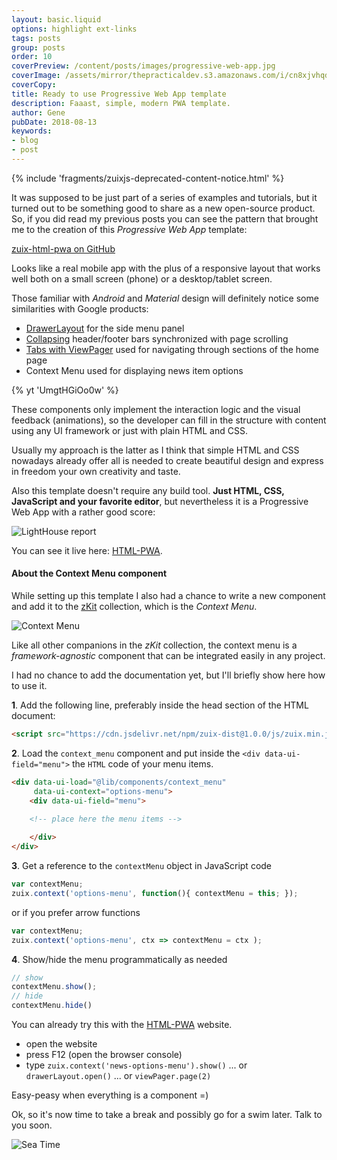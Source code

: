 ```yaml
---
layout: basic.liquid
options: highlight ext-links
tags: posts
group: posts
order: 10
coverPreview: /content/posts/images/progressive-web-app.jpg
coverImage: /assets/mirror/thepracticaldev.s3.amazonaws.com/i/cn8xjvhqd32zp04h8gpr.png
coverCopy:
title: Ready to use Progressive Web App template
description: Faaast, simple, modern PWA template.
author: Gene
pubDate: 2018-08-13
keywords:
- blog
- post
---
```


{% include 'fragments/zuixjs-deprecated-content-notice.html' %}

It was supposed to be just part of a series of examples and tutorials, but it turned out to be something good to share as a new open-source product.
So, if you did read my previous posts you can see the pattern that brought me to the creation of this *Progressive Web App* template:

[zuix-html-pwa on GitHub](https://github.com/zuixjs/zuix-html-pwa)

Looks like a real mobile app with the plus of a responsive layout that works well both on a small screen (phone) or a desktop/tablet screen.

Those familiar with *Android* and *Material* design will definitely notice some similarities with Google products:

- [DrawerLayout](https://material.io/design/components/navigation-drawer.html) for the side menu panel
- [Collapsing](https://material.io/develop/android/components/collapsing-toolbar-layout/) header/footer bars synchronized with page scrolling
- [Tabs with ViewPager](https://material.io/design/components/tabs.html) used for navigating through sections of the home page
- Context Menu used for displaying news item options


{% yt 'UmgtHGiOo0w' %}


These components only implement the interaction logic and the visual feedback (animations), so the developer can fill in the structure with content using any UI framework or just with plain HTML and CSS.

Usually my approach is the latter as I think that simple HTML and CSS nowadays already offer all is needed to create beautiful design and express in freedom your own creativity and taste.

Also this template doesn't require any build tool. **Just HTML, CSS, JavaScript and your favorite editor**, but nevertheless it is a Progressive Web App with a rather good score:

![LightHouse report](/assets/mirror/zuixjs.github.io/zuix-html-pwa/images/lighthouse-report.png)

You can see it live here: [HTML-PWA](https://zuixjs.github.io/zuix-html-pwa/).

#### About the Context Menu component

While setting up this template I also had a chance to write a new component and add it to the [zKit](https://zuixjs.github.io/zkit/) collection, which is the *Context Menu*.

![Context Menu](/assets/mirror/thepracticaldev.s3.amazonaws.com/i/vlnoa89vnnf62fcdjccx.png)

Like all other companions in the *zKit* collection, the context menu is a *framework-agnostic* component that can be integrated easily in any project.

I had no chance to add the documentation yet, but I'll briefly show here how to use it.

**1**. Add the following line, preferably inside the head section of the HTML document:

```html
<script src="https://cdn.jsdelivr.net/npm/zuix-dist@1.0.0/js/zuix.min.js"></script>
```

**2**. Load the `context_menu` component and put inside the `<div data-ui-field="menu">` the `HTML` code of your menu items.

```html
<div data-ui-load="@lib/components/context_menu"
     data-ui-context="options-menu">
    <div data-ui-field="menu">
    
    <!-- place here the menu items -->

    </div>
</div>
```

**3**. Get a reference to the `contextMenu` object in JavaScript code

```javascript
var contextMenu;
zuix.context('options-menu', function(){ contextMenu = this; });
```

or if you prefer arrow functions

```javascript
var contextMenu;
zuix.context('options-menu', ctx => contextMenu = ctx );
```

**4**. Show/hide the menu programmatically as needed

```javascript
// show
contextMenu.show();
// hide
contextMenu.hide()
```

You can already try this with the [HTML-PWA](https://zuixjs.github.io/zuix-html-pwa/) website.

- open the website
- press F12 (open the browser console)
- type `zuix.context('news-options-menu').show()` ... or `drawerLayout.open()` ... or `viewPager.page(2)`

Easy-peasy when everything is a component =)

Ok, so it's now time to take a break and possibly go for a swim later. Talk to you soon.

![Sea Time](/assets/mirror/media.giphy.com/media/T1wXTcV8KhVHq/giphy.gif)
